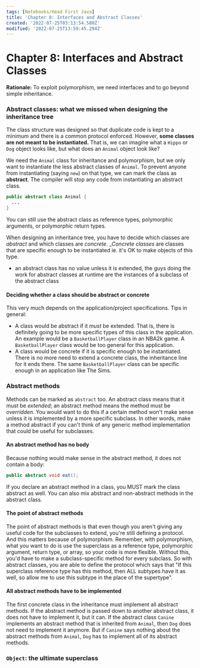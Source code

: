 ```yaml
---
tags: [Notebooks/Head First Java]
title: 'Chapter 8: Interfaces and Abstract Classes'
created: '2022-07-25T03:13:54.580Z'
modified: '2022-07-25T13:59:45.294Z'
---
```


# Chapter 8: Interfaces and Abstract Classes

__Rationale:__ To exploit polymorphism, we need interfaces and to go beyond simple inheritance. 


### Abstract classes: what we missed when designing the inheritance tree

The class structure was designed so that duplicate code is kept to a minimum and there is a common protocol enforced. However, __some classes are not meant to be instantiated.__ That is, we can imagine what a `Hippo` or `Dog` object looks like, but what does an `Animal` object look like?

We need the `Animal` class for inheritance and polymorphism, but we only want to instantiate the less abstract classes of `Animal`. To prevent anyone from instantiating (saying `new`) on that type, we can mark the class as __abstract__. The compiler will stop any code from instantiating an abstract class. 

```java
public abstract class Animal {
  ...
}
```

You can still use the abstract class as reference types, polymorphic arguments, or polymorphic return types.

When designing an inheritance tree, you have to decide which classes are _abstract_ and which classes are _concrete_. __Concrete classes_ are classes that are specific enough to be instantiated ie. it's OK to make objects of this type. 

* an abstract class has no value unless it is extended, the guys doing the work for abstract classes at runtime are the instances of a subclass of the abstract class

#### Deciding whether a class should be abstract or concrete

This very much depends on the application/project specifications. Tips in general:

- A class would be abstract if it _must_ be extended. That is, there is definitely going to be more specific types of this class in the application. An example would be a `BasketballPlayer` class in an NBA2k game. A `BasketballPlayer` class would be too general for this application.
- A class would be concrete if it is specific enough to be instantiated. There is no more need to extend a concrete class, the inheritance line for it ends there. The same `BasketballPlayer` class can be specific enough in an application like The Sims.


### Abstract methods

Methods can be marked as `abstract` too. An abstract class means that it must be _extended_; an abstract method means the method must be _overridden._ You would want to do this if a certain method won't make sense unless it is implemented by a more specific subclass. In other words, make a method abstract if you can't think of any generic method implementation that could be useful for subclasses. 

#### An abstract method has no body

Because nothing would make sense in the abstract method, it does not contain a body:
```java
public abstract void eat();
```
If you declare an abstract method in a class, you MUST mark the class abstract as well. You can also mix abstract and non-abstract methods in the abstract class.

#### The point of abstract methods

The point of abstract methods is that even though you aren't giving any useful code for the subclasses to extend, you're still defining a protocol. And this matters because of polymorphism. Remember, with polymorphism, what you want to do is use the superclass as a reference type, polymorphic argument, return type, or array, so your code is more flexible. Without this, you'd have to make a subclass-specific method for every subclass. So with abstract classes, you are able to define the protocol which says that "If this superclass reference type has this method, then ALL subtypes have it as well, so allow me to use this subtype in the place of the supertype".

#### All abstract methods have to be implemented

The first concrete class in the inheritance must implement all abstract methods. If the abstract method is passed down to another abstract class, it does not have to implement it, but it can. If the abstract class `Canine` implements an abstract method that is inherited from `Animal`, then `Dog` does not need to implement it anymore. But if `Canine` says nothing about the abstract methods from `Animal`, `Dog` has to implement all of its abstract methods.

### `Object`: the ultimate superclass





